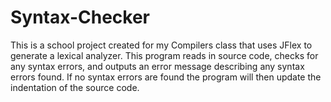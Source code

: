 # Syntax-Checker

This is a school project created for my Compilers class that uses JFlex to generate a lexical analyzer. This program reads in source code, 
checks for any syntax errors, and outputs an error message describing any syntax errors found.
If no syntax errors are found the program will then update the indentation of the source code. 
